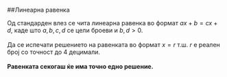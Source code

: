##Линеарна равенка

Од стандарден влез се чита линеарна равенка во формат $ax+b=cx+d$, каде што $a,b,c,d$ се цели броеви и $b,d>0$. <br/>
<br/>
Да се испечати решението на равенката во формат $x = r$ т.ш. $r$ е реален број со точност до 4 децимали.<br/>
<br/>
**Равенката секогаш ќе има точно едно решение.**

